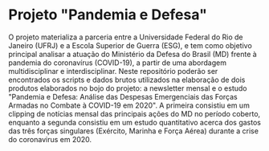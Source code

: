 # Projeto "Pandemia e Defesa"

O projeto materializa a parceria entre a Universidade Federal do Rio de Janeiro (UFRJ) e a Escola Superior de Guerra (ESG), e tem como objetivo principal analisar a atuação do Ministério da Defesa do Brasil (MD) frente à pandemia do coronavírus (COVID-19), a partir de uma abordagem multidisciplinar e interdisciplinar. Neste repositório poderão ser encontrados os scripts e dados brutos utilizados na elaboração de dois produtos elaborados no bojo do projeto: a newsletter mensal e o estudo "Pandemia e Defesa: Análise das Despesas Emergenciais das Forças Armadas no Combate à COVID-19 em 2020". A primeira consistiu em um clipping de notícias mensal das principais ações do MD no período coberto, enquanto a segunda consistiu em um estudo quantitativo acerca dos gastos das três forças singulares (Exército, Marinha e Força Aérea) durante a crise do coronavirus em 2020.
